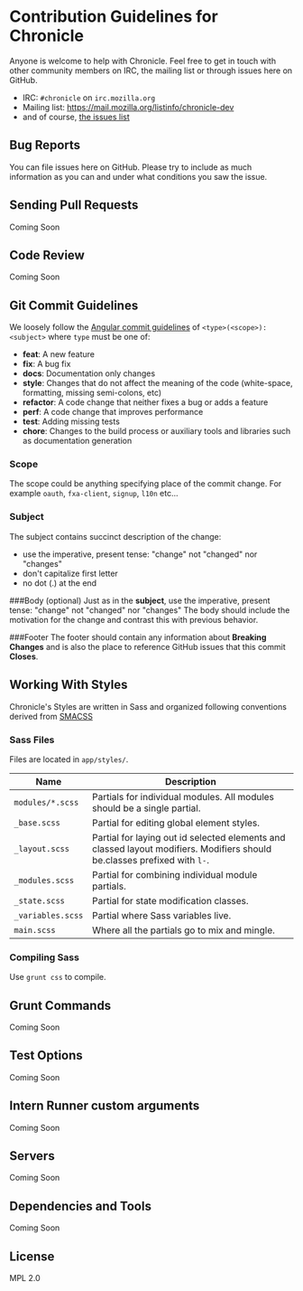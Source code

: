 # Contribution Guidelines for Chronicle

Anyone is welcome to help with Chronicle. Feel free to get in touch with other community members on IRC, the
mailing list or through issues here on GitHub.

- IRC: `#chronicle` on `irc.mozilla.org`
- Mailing list: <https://mail.mozilla.org/listinfo/chronicle-dev>
- and of course, [the issues list](https://github.com/mozilla/chronicle/issues)

## Bug Reports ##

You can file issues here on GitHub. Please try to include as much information as you can and under what conditions
you saw the issue.

## Sending Pull Requests ##

Coming Soon

## Code Review ##

Coming Soon

## Git Commit Guidelines

We loosely follow the [Angular commit guidelines](https://github.com/angular/angular.js/blob/master/CONTRIBUTING.md#type) of `<type>(<scope>): <subject>` where `type` must be one of:

* **feat**: A new feature
* **fix**: A bug fix
* **docs**: Documentation only changes
* **style**: Changes that do not affect the meaning of the code (white-space, formatting, missing
  semi-colons, etc)
* **refactor**: A code change that neither fixes a bug or adds a feature
* **perf**: A code change that improves performance
* **test**: Adding missing tests
* **chore**: Changes to the build process or auxiliary tools and libraries such as documentation
  generation

### Scope
The scope could be anything specifying place of the commit change. For example `oauth`,
`fxa-client`, `signup`, `l10n` etc...

### Subject
The subject contains succinct description of the change:

* use the imperative, present tense: "change" not "changed" nor "changes"
* don't capitalize first letter
* no dot (.) at the end

###Body (optional)
Just as in the **subject**, use the imperative, present tense: "change" not "changed" nor "changes"
The body should include the motivation for the change and contrast this with previous behavior.

###Footer
The footer should contain any information about **Breaking Changes** and is also the place to
reference GitHub issues that this commit **Closes**.

## Working With Styles

Chronicle's Styles are written in Sass and organized following conventions derived from [SMACSS](https://smacss.com/)

### Sass Files

Files are located in `app/styles/`.

| Name | Description |
|------|-------------|
| `modules/*.scss` | Partials for individual modules. All modules should be a single partial.
| `_base.scss` | Partial for editing global element styles.
| `_layout.scss` | Partial for laying out id selected elements and classed layout modifiers. Modifiers should be.classes prefixed with `l-`.
| `_modules.scss` | Partial for combining individual module partials.
| `_state.scss` | Partial for state modification classes.
| `_variables.scss` | Partial where Sass variables live.
| `main.scss` | Where all the partials go to mix and mingle.

### Compiling Sass

Use `grunt css` to compile.

## Grunt Commands

Coming Soon

## Test Options

Coming Soon

## Intern Runner custom arguments

Coming Soon

## Servers

Coming Soon 

## Dependencies and Tools

Coming Soon

## License

MPL 2.0
